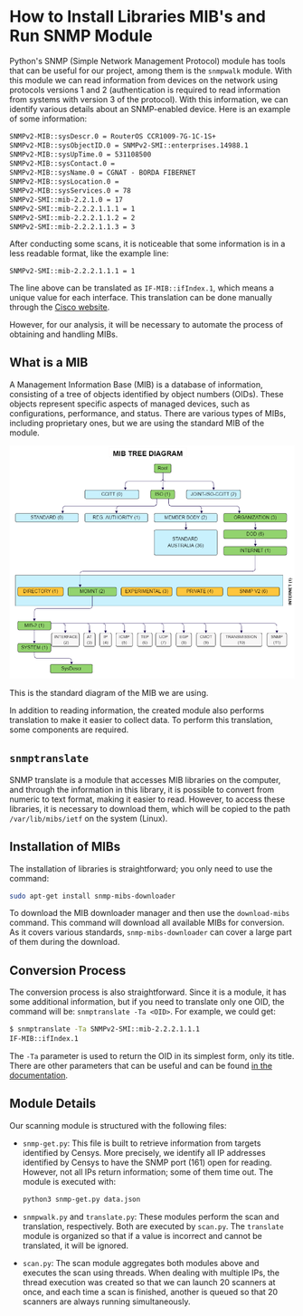 # How to Install Libraries MIB's and Run SNMP Module

Python's SNMP (Simple Network Management Protocol) module has tools that can be useful for our project, among them is the `snmpwalk` module. With this module we can read information from devices on the network using protocols versions 1 and 2 (authentication is required to read information from systems with version 3 of the protocol). With this information, we can identify various details about an SNMP-enabled device. Here is an example of some information:

```text
SNMPv2-MIB::sysDescr.0 = RouterOS CCR1009-7G-1C-1S+
SNMPv2-MIB::sysObjectID.0 = SNMPv2-SMI::enterprises.14988.1
SNMPv2-MIB::sysUpTime.0 = 531108500
SNMPv2-MIB::sysContact.0 =
SNMPv2-MIB::sysName.0 = CGNAT - BORDA FIBERNET
SNMPv2-MIB::sysLocation.0 =
SNMPv2-MIB::sysServices.0 = 78
SNMPv2-SMI::mib-2.2.1.0 = 17
SNMPv2-SMI::mib-2.2.2.1.1.1 = 1
SNMPv2-SMI::mib-2.2.2.1.1.2 = 2
SNMPv2-SMI::mib-2.2.2.1.1.3 = 3
```

After conducting some scans, it is noticeable that some information is in a less readable format, like the example line:

```text
SNMPv2-SMI::mib-2.2.2.1.1.1 = 1
```

The line above can be translated as `IF-MIB::ifIndex.1`, which means a unique value for each interface. This translation can be done manually through the [Cisco website](https://snmp.cloudapps.cisco.com/Support/SNMP/do/BrowseOID.do?local=en).

However, for our analysis, it will be necessary to automate the process of obtaining and handling MIBs.

## What is a MIB

A Management Information Base (MIB) is a database of information, consisting of a tree of objects identified by object numbers (OIDs). These objects represent specific aspects of managed devices, such as configurations, performance, and status. There are various types of MIBs, including proprietary ones, but we are using the standard MIB of the module.

![MIB Image](img/mib-tree-diagram.png)

This is the standard diagram of the MIB we are using.

In addition to reading information, the created module also performs translation to make it easier to collect data. To perform this translation, some components are required.

## `snmptranslate`

SNMP translate is a module that accesses MIB libraries on the computer, and through the information in this library, it is possible to convert from numeric to text format, making it easier to read. However, to access these libraries, it is necessary to download them, which will be copied to the path ```/var/lib/mibs/ietf``` on the system (Linux).

## Installation of MIBs

The installation of libraries is straightforward; you only need to use the command:

```bash
sudo apt-get install snmp-mibs-downloader
```

To download the MIB downloader manager and then use the `download-mibs` command. This command will download all available MIBs for conversion. As it covers various standards, `snmp-mibs-downloader` can cover a large part of them during the download.

## Conversion Process

The conversion process is also straightforward. Since it is a module, it has some additional information, but if you need to translate only one OID, the command will be: `snmptranslate -Ta <OID>`. For example, we could get:

```bash
$ snmptranslate -Ta SNMPv2-SMI::mib-2.2.2.1.1.1
IF-MIB::ifIndex.1
```

The ```-Ta``` parameter is used to return the OID in its simplest form, only its title. There are other parameters that can be useful and can be found [in the documentation](https://www.mkssoftware.com/docs/man1/snmptranslate.1.asp).

## Module Details

Our scanning module is structured with the following files:

* `snmp-get.py`: This file is built to retrieve information from targets identified by Censys. More precisely, we identify all IP addresses identified by Censys to have the SNMP port (161) open for reading. However, not all IPs return information; some of them time out. The module is executed with:

    ```bash
    python3 snmp-get.py data.json
    ```

- `snmpwalk.py` and `translate.py`: These modules perform the scan and translation, respectively. Both are executed by `scan.py`. The `translate` module is organized so that if a value is incorrect and cannot be translated, it will be ignored.

- `scan.py`: The scan module aggregates both modules above and executes the scan using threads. When dealing with multiple IPs, the thread execution was created so that we can launch 20 scanners at once, and each time a scan is finished, another is queued so that 20 scanners are always running simultaneously.
